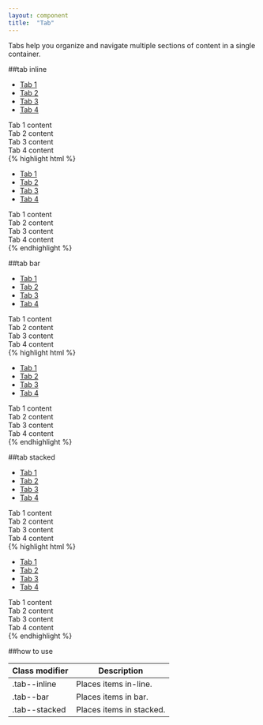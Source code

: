 ```yaml
---
layout: component
title:  "Tab"
---
```


Tabs help you organize and navigate multiple sections of content in a single container.

##tab inline
<div class="penguin-example">
    <div class="tab tab--inline" data-tab="">
        <ul class="tab__block" role="tablist">
            <li class="tab__block__item tab__block__item--selected" role="tab">
                <a href="#tab1-inline" class="tab__block__link">Tab 1</a>
            </li>
            <li class="tab__block__item" role="tab">
                <a href="#tab2-inline" class="tab__block__link">Tab 2</a>
            </li>
            <li class="tab__block__item" role="tab">
                <a href="#tab3-inline" class="tab__block__link">Tab 3</a>
            </li>
            <li class="tab__block__item" role="tab">
                <a href="#tab4-inline" class="tab__block__link">Tab 4</a>
            </li>
        </ul>
        <div class="tab__content">
            <div class="tab__content__item tab__content__item--selected" id="tab1-inline" role="tabpanel">Tab 1 content</div>
            <div class="tab__content__item" id="tab2-inline" role="tabpanel">Tab 2 content</div>
            <div class="tab__content__item" id="tab3-inline" role="tabpanel">Tab 3 content</div>
            <div class="tab__content__item" id="tab4-inline" role="tabpanel">Tab 4 content</div>
        </div>
    </div>
</div>
{% highlight html %}
<div class="tab tab--inline" data-tab="">
    <ul class="tab__block" role="tablist">
        <li class="tab__block__item tab__block__item--selected" role="tab">
            <a href="#tab1-inline" class="tab__block__link">Tab 1</a>
        </li>
        <li class="tab__block__item" role="tab">
            <a href="#tab2-inline" class="tab__block__link">Tab 2</a>
        </li>
        <li class="tab__block__item" role="tab">
            <a href="#tab3-inline" class="tab__block__link">Tab 3</a>
        </li>
        <li class="tab__block__item" role="tab">
            <a href="#tab4-inline" class="tab__block__link">Tab 4</a>
        </li>
    </ul>
    <div class="tab__content">
        <div class="tab__content__item tab__content__item--selected" id="tab1-inline" role="tabpanel">Tab 1 content</div>
        <div class="tab__content__item" id="tab2-inline" role="tabpanel">Tab 2 content</div>
        <div class="tab__content__item" id="tab3-inline" role="tabpanel">Tab 3 content</div>
        <div class="tab__content__item" id="tab4-inline" role="tabpanel">Tab 4 content</div>
    </div>
</div>
{% endhighlight %}





##tab bar
<div class="penguin-example">
    <div class="tab tab--bar" data-tab="">
        <ul class="tab__block" role="tablist">
            <li class="tab__block__item tab__block__item--selected" role="tab"><a href="#tab1-bar" class="tab__block__link">Tab 1</a></li>
            <li class="tab__block__item" role="tab"><a href="#tab2-bar" class="tab__block__link">Tab 2</a></li>
            <li class="tab__block__item" role="tab"><a href="#tab3-bar" class="tab__block__link">Tab 3</a></li>
            <li class="tab__block__item" role="tab"><a href="#tab4-bar" class="tab__block__link">Tab 4</a></li>
        </ul>
        <div class="tab__content">
            <div class="tab__content__item tab__content__item--selected" id="tab1-bar">Tab 1 content</div>
            <div class="tab__content__item" id="tab2-bar">Tab 2 content</div>
            <div class="tab__content__item" id="tab3-bar">Tab 3 content</div>
            <div class="tab__content__item" id="tab4-bar">Tab 4 content</div>
        </div>
    </div>
</div>
{% highlight html %}
<div class="tab tab--bar" data-tab="">
    <ul class="tab__block" role="tablist">
        <li class="tab__block__item tab__block__item--selected"  role="tab">
            <a href="#tab1-bar" class="tab__block__link">Tab 1</a>
        </li>
        <li class="tab__block__item"  role="tab">
            <a href="#tab2-bar" class="tab__block__link">Tab 2</a>
        </li>
        <li class="tab__block__item"  role="tab">
            <a href="#tab3-bar" class="tab__block__link">Tab 3</a>
        </li>
        <li class="tab__block__item"  role="tab">
            <a href="#tab4-bar" class="tab__block__link">Tab 4</a>
        </li>
    </ul>
    <div class="tab__content">
        <div class="tab__content__item tab__content__item--selected" id="tab1-bar" role="tabpanel">Tab 1 content</div>
        <div class="tab__content__item" id="tab2-bar" role="tabpanel">Tab 2 content</div>
        <div class="tab__content__item" id="tab3-bar" role="tabpanel">Tab 3 content</div>
        <div class="tab__content__item" id="tab4-bar" role="tabpanel">Tab 4 content</div>
    </div>
</div>
{% endhighlight %}





##tab stacked
<div class="penguin-example">
    <div class="tab tab--stacked" data-tab="">
        <ul class="tab__block" role="tablist">
            <li class="tab__block__item"><a href="#tab1-stacked" class="tab__block__link" role="tab">Tab 1</a></li>
            <li class="tab__block__item"><a href="#tab2-stacked" class="tab__block__link" role="tab">Tab 2</a></li>
            <li class="tab__block__item"><a href="#tab3-stacked" class="tab__block__link" role="tab">Tab 3</a></li>
            <li class="tab__block__item tab__block__item--selected"><a href="#tab4-stacked" class="tab__block__link">Tab 4</a></li>
        </ul>
        <div class="tab__content">
            <div class="tab__content__item" id="tab1-stacked" role="tabpanel">Tab 1 content</div>
            <div class="tab__content__item" id="tab2-stacked" role="tabpanel">Tab 2 content</div>
            <div class="tab__content__item" id="tab3-stacked" role="tabpanel">Tab 3 content</div>
            <div class="tab__content__item tab__content__item--selected" id="tab4-stacked" role="tabpanel">Tab 4 content</div>
        </div>
    </div>
</div>
{% highlight html %}
<div class="tab tab--stacked" data-tab="">
    <ul class="tab__block" role="tablist">
        <li class="tab__block__item" role="tab">
            <a href="#tab1-stacked" class="tab__block__link">Tab 1</a>
        </li>
        <li class="tab__block__item" role="tab">
            <a href="#tab2-stacked" class="tab__block__link">Tab 2</a>
        </li>
        <li class="tab__block__item" role="tab">
            <a href="#tab3-stacked" class="tab__block__link">Tab 3</a>
        </li>
        <li class="tab__block__item tab__block__item--selected" role="tab">
            <a href="#tab4-stacked" class="tab__block__link">Tab 4</a>
        </li>
    </ul>
    <div class="tab__content">
        <div class="tab__content__item" id="tab1-stacked" role="tabpanel">Tab 1 content</div>
        <div class="tab__content__item" id="tab2-stacked" role="tabpanel">Tab 2 content</div>
        <div class="tab__content__item" id="tab3-stacked" role="tabpanel">Tab 3 content</div>
        <div class="tab__content__item tab__content__item--selected" id="tab4-stacked" role="tabpanel">Tab 4 content</div>
    </div>
</div>
{% endhighlight %}





##how to use

| Class modifier | Description              |
|----------------|--------------------------|
| .tab--inline   | Places items in-line.    |
| .tab--bar      | Places items in bar.     |
| .tab--stacked  | Places items in stacked. |
